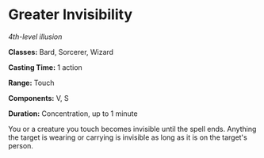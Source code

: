 # Greater Invisibility

*4th-level illusion*

**Classes:** Bard, Sorcerer, Wizard

**Casting Time:** 1 action

**Range:** Touch

**Components:** V, S

**Duration:** Concentration, up to 1 minute

You or a creature you touch becomes invisible until the spell ends. Anything the target is wearing or carrying is invisible as long as it is on the target's person.
